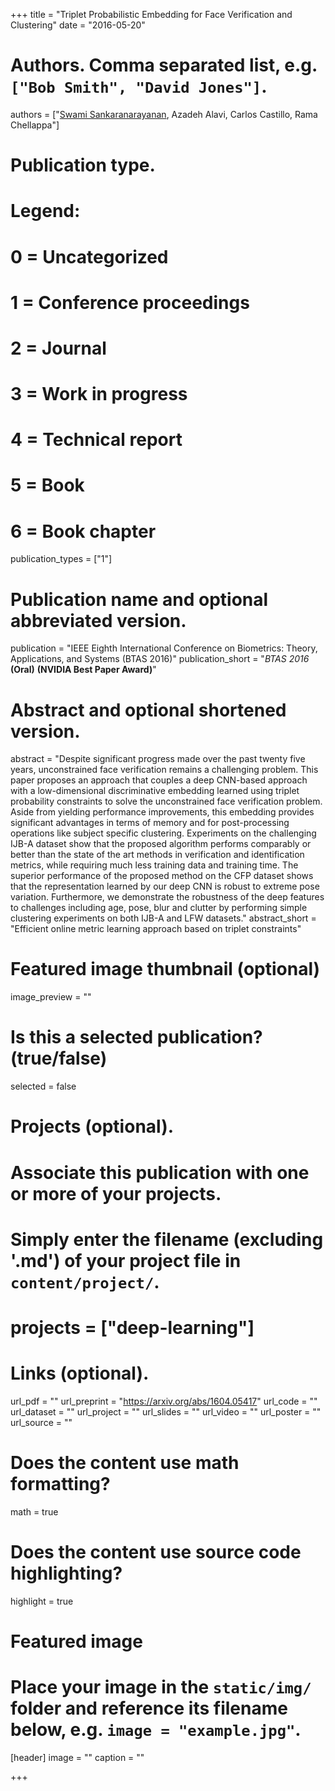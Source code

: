 +++
title = "Triplet Probabilistic Embedding for Face Verification and Clustering"
date = "2016-05-20"

# Authors. Comma separated list, e.g. `["Bob Smith", "David Jones"]`.
authors = ["<u>Swami Sankaranarayanan</u>, Azadeh Alavi, Carlos Castillo, Rama Chellappa"]

# Publication type.
# Legend:
# 0 = Uncategorized
# 1 = Conference proceedings
# 2 = Journal
# 3 = Work in progress
# 4 = Technical report
# 5 = Book
# 6 = Book chapter
publication_types = ["1"]

# Publication name and optional abbreviated version.
publication = "IEEE Eighth International Conference on Biometrics: Theory, Applications, and Systems (BTAS 2016)"
publication_short = "*BTAS 2016* **(Oral)** **(NVIDIA Best Paper Award)**"

# Abstract and optional shortened version.
abstract = "Despite significant progress made over the past twenty five years, unconstrained face verification remains a challenging problem. This paper proposes an approach that couples a deep CNN-based approach with a low-dimensional discriminative embedding learned using triplet probability constraints to solve the unconstrained face verification problem. Aside from yielding performance improvements, this embedding provides significant advantages in terms of memory and for post-processing operations like subject specific clustering. Experiments on the challenging IJB-A dataset show that the proposed algorithm performs comparably or better than the state of the art methods in verification and identification metrics, while requiring much less training data and training time. The superior performance of the proposed method on the CFP dataset shows that the representation learned by our deep CNN is robust to extreme pose variation. Furthermore, we demonstrate the robustness of the deep features to challenges including age, pose, blur and clutter by performing simple clustering experiments on both IJB-A and LFW datasets."
abstract_short = "Efficient online metric learning approach based on triplet constraints"

# Featured image thumbnail (optional)
image_preview = ""

# Is this a selected publication? (true/false)
selected = false

# Projects (optional).
#   Associate this publication with one or more of your projects.
#   Simply enter the filename (excluding '.md') of your project file in `content/project/`.
# projects = ["deep-learning"]

# Links (optional).
url_pdf = ""
url_preprint = "https://arxiv.org/abs/1604.05417"
url_code = ""
url_dataset = ""
url_project = ""
url_slides = ""
url_video = ""
url_poster = ""
url_source = ""

# Does the content use math formatting?
math = true

# Does the content use source code highlighting?
highlight = true

# Featured image
# Place your image in the `static/img/` folder and reference its filename below, e.g. `image = "example.jpg"`.
[header]
image = ""
caption = ""

+++


